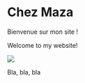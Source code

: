 <html>

<body>
    <h1>Chez Maza</h1>
      <p>Bienvenue sur mon site !</p>
      <p>Welcome to my website!</p>
      <img src="https://content.codecademy.com/articles/github-pages-via-web-app/happy-ice-cream.gif" />
      <p>Bla, bla, bla</p>                                                                                         
</body>

</html>

